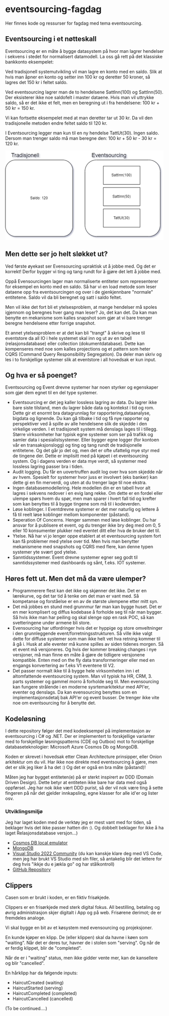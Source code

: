 # eventsourcing-fagdag

Her finnes kode og ressurser for fagdag med tema eventsourcing.
## Eventsourcing i et nøtteskall
Eventsourcing er en måte å bygge datasystem på hvor man lagrer hendelser i sekvens i stedet for normalisert datamodell. La oss gå rett på det klassiske bankkonto eksempelet:

Ved tradisjonell systemutvikling vil man lagre en konto med en saldo. Slik at hvis man åpner en konto og setter inn 100 kr og deretter 50 kroner, så lagres det 150 kr i feltet saldo.

Ved eventsourcing lagrer man de to hendelsene SattInn(100) og SattInn(50). Der eksisterer ikke noe saldofelt i master dataene. Hvis man vil uttrykke saldo, så er det ikke et felt, men en beregning ut i fra hendelsene: 100 kr + 50 kr = 150 kr.

Vi kan fortsette eksempelet med at man deretter tar ut 30 kr. Da vil den tradisjonelle metoden endre feltet saldo til 120 kr.

I Eventsourcing legger man kun til en ny hendelse TattUt(30). Ingen saldo. Dersom man trenger saldo må man beregne den: 100 kr + 50 kr - 30 kr = 120 kr.

![Eventsourcing](assets/EventsourcingIllustrations.png)

## Men dette ser jo helt sløkket ut?
Ved første øyekast ser Evensourcing upraktisk ut å jobbe med. Og det er korrekt! Derfor bygger vi ting og tang rundt for å gjøre det lett å jobbe med.

Oppå Evensourcingen lager man normaliserte entiteter som representerer for eksempel en konto med en saldo. Så har vi en load metode som leser dataene opp fra eventsourcingen og over i de gjenkjennbare "normale" entitetene. Saldo vil da bli beregnet og satt i saldo feltet.

Men vil ikke det fort bli et ytelsesproblem, at mange hendelser må spoles igjennom og beregnes hver gang man leser? Jo, det kan det. Da kan man benytte en mekanisme som kalles snapshot som gjør at vi bare trenger beregne hendelsene etter forrige snapshot.

Et annet ytelsesproblem er at det kan bli "trangt" å skrive og lese til eventstore da all IO i hele systemet skal inn og ut av en tabell (relasjonsdatabase) eller collection (dokumentdatabase). Dette kan kompenseres med noe som kalles projections og et pattern som heter CQRS (Command Query Responsibility Segregation). Da deler man skriv og les i to forskjellige systemer slik at eventstore i all hovedsak er kun input.

## Og hva er så poenget?
Eventsourcing og Event drevne systemer har noen styrker og egenskaper som gjør dem egnet til en del type systemer.
- Eventsourcing er det jeg kaller lossless lagring av data.  Du lagrer ikke bare siste tilstand, men du lagrer både data og kontekst i tid og rom. Dette gir et enormt bra datagrunnlag for rapportering,dataanalyse, bigdata og lignende. Du kan gå tilbake i tid og få nye rapporter og perspektiver ved å spille av alle hendelsene slik de skjedde i den virkelige verden.  I et tradisjonelt system må denslags lages til i tillegg. Større virksomheter har typisk egne systemer som ser på trafikk og samler data i spesialistsystemer. Eller bygger egne logger (for kontoen vår en transaksjonslogg) og ting og tang rundt de tradisjonelle entitetene.  Og det går jo det og, men det er ofte ufattelig mye styr med de tingene der. Dette er implisitt med på kjøpet i et eventsourcing system.  Og i dagens verden er data mye verdt, så systemer med lossless lagring passer bra i tiden.
- Audit logging.  Du får en uovertruffen audit log over hva som skjedde når av hvem. Spesielt for systemer hvor juss er involvert (eks banker) kan dette gi en fin merverdi, og uten at du trenger lage til noe ekstra.
- Ingen databasemodellering.  Hele modellen din er en tabell hvor alt lagres i sekvens nedover i en evig lang rekke.  Om dette er en fordel eller ulempe spørs hvem du spør, men man sparer i hvert fall tid og krefter som kan benyttes til å bygge tingene som må til i kodeverden.
- Løse koblinger.  I Eventdrevne systemer er det mer naturlig og lettere å få til reelt løse koblinger mellom komponenter (påstand).
- Seperation Of Concerns. Henger sammen med løse koblinger. Du har ansvar for å publisere et event, og du trenger ikke bry deg med om 0, 5 eller 10 konsumenter plukker ned eventet ditt eller hva de bruker det til.  
- Ytelse.  Nå har vi jo lenger oppe etablert at et eventsourcing system fort kan få problemer med ytelse over tid. Men hvis man benytter mekanismene med snapshots og CQRS med flere, kan denne typen systemer yte svært god ytelse.
- Sanntidssystemer. Event drevne systemer egner seg godt til sanntidssystemer med dashboards og sånt, f.eks. IOT systemer.
## Høres fett ut. Men det må da være ulemper?
- Programmerere flest kan det ikke og skjønner det ikke. Det er en lærekurve, og det tar tid å tenke om det man er vant med. Så kompetanse og forståelse er en av de største ulempene etter mitt syn.
- Det må jobbes en stund med grunnmur før man kan bygge huset. Det er en mer komplisert og diffus kodebase å forholde seg til når man bygger. Så hvis ikke man har peiling og skal slenge opp en rask POC, så kan svetteringene under armene bli store.
- Evensourcing har utfordringer hvis det er hyppige og store omveltninger i den grunnleggende event/forretningsstrukturen.  Så ville ikke valgt dette for diffuse systemer som man ikke helt vet hva retning kommer til å gå i.  Husk at alle eventer må kunne spilles av siden tidenes morgen. Så et event må versjoneres. Og hvis der kommer breaking changes i nye versjoner, må man finne en måte å gjøre de tidligere versjonene kompatible.  Enten med on the fly data transformeringer eller med en engangs konvertering av f.eks V1 eventene til V2.
- Det passer normalt ikke til å bygge hele virksomheten inn i et altomfattende eventsourcing system. Man vil typisk ha HR, CRM, 3. parts systemer og gammel morro å forholde seg til.  Men evensourcing kan fungere strålende i en moderne sysrtemarkitektur med API'er, eventer og denslags. Da kan evensourcing benyttes som en implementasjonsdetalj bak API'er og event busser. De trenger ikke vite noe om eventsourcing for å benytte det.

## Kodeløsning
I dette repository følger det med kodeeksempel på implementasjon av eventsourcing i C# og .NET.  Der er implementert to forskjellige varianter med to forskjellige løsningspatterns (CDE og Outbox) mot to forskjellige databaseteknologier:  Microsoft Azure Cosmos Db og MongoDB.

Koden er skrevet i hovedsak etter Clean Architecture prinsipper, eller Onion arkitektur om du vil.  Har ikke noe direkte med eventsourcing å gjøre, men det er slik jeg liker å ha det :)  Og det er også en bra måte (påstand)!

Måten jeg har bygget entiteten(e) på er sterkt inspirert av DDD (Domain Driven Design). Dette betyr at entiteten ikke bare har data med også oppførsel.  Jeg har nok ikke vært DDD purist, så der vil nok være ting å sette fingeren på når det gjelder innkapsling, egne klasser for alle id'er og lister osv.
### Utviklingsmiljø
Jeg har laget koden med de verktøy jeg er mest vant med for tiden, så beklager hvis det ikke passer hatten din :).  Og dobbelt beklager for ikke å ha laget Relasjonsdatabase versjon...)

- [Cosmos DB local emulator](https://learn.microsoft.com/en-us/azure/cosmos-db/local-emulator?tabs=ssl-netstd21)
- [MongoDB](https://www.mongodb.com/try/download/community2)
- [Visual Studio 2022 Community](https://visualstudio.microsoft.com/vs/) (du kan kanskje klare deg med VS Code, men jeg har brukt VS Studio med sln filer, så antakelig blir det lettere for deg hvis "ikkje du e jækla go" og har stålkontroll)
- [GitHub Repository](https://github.com/Sonat-Consulting/eventsourcing-fagdag)

## Clippers
Casen som er brukt i koden, er en fiktiv frisøkjede.

Clippers er en frisørkjede med sterk digital fokus. All bestilling, betaling og øvrig administrasjon skjer digitalt i App og på web. Frisørene derimot; de er fremdeles analoge.

Vi skal bygge en bit av et køsystem med evensourcing og projeksjoner.

En kunde kjøper en klipp. De (eller klippen) skal da havne i køen som "waiting".  Når det er deres tur, havner de i stolen som "serving". Og når de er ferdig klippet, blir de "completed".

Når de er i "waiting" status, men ikke gidder vente mer, kan de kansellere og blir "cancelled". 

En hårklipp har da følgende inputs:

- HaircutCreated (waiting)
- HaircutStarted (serving)
- HaircutCompleted (completed)
- HaircutCancelled (cancelled)

(To be continued....)






